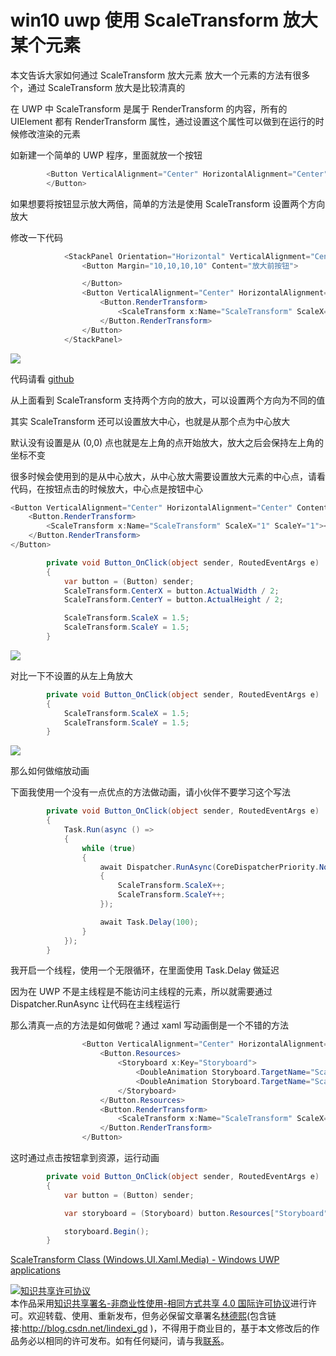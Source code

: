 
# win10 uwp 使用 ScaleTransform 放大某个元素

本文告诉大家如何通过 ScaleTransform 放大元素
放大一个元素的方法有很多个，通过 ScaleTransform 放大是比较清真的

<!--more-->


<!-- csdn -->

在 UWP 中 ScaleTransform 是属于 RenderTransform 的内容，所有的 UIElement 都有 RenderTransform 属性，通过设置这个属性可以做到在运行的时候修改渲染的元素

如新建一个简单的 UWP 程序，里面就放一个按钮

```csharp
        <Button VerticalAlignment="Center" HorizontalAlignment="Center" Content="Click" Click="Button_OnClick">
        </Button>
```

如果想要将按钮显示放大两倍，简单的方法是使用 ScaleTransform 设置两个方向放大

修改一下代码

```csharp
            <StackPanel Orientation="Horizontal" VerticalAlignment="Center" HorizontalAlignment="Center">
                <Button Margin="10,10,10,10" Content="放大前按钮">

                </Button>
                <Button VerticalAlignment="Center" HorizontalAlignment="Center" Content="放大的按钮">
                    <Button.RenderTransform>
                        <ScaleTransform x:Name="ScaleTransform" ScaleX="2" ScaleY="2"></ScaleTransform>
                    </Button.RenderTransform>
                </Button>
            </StackPanel>
```

<!-- ![](image/win10 uwp 使用 ScaleTransform 放大某个元素/win10 uwp 使用 ScaleTransform 放大某个元素0.png) -->

![](http://image.acmx.xyz/lindexi%2F2019313172057692)

代码请看 [github](https://github.com/lindexi/lindexi_gd/tree/2c00ce47ec76474b95953bbfc17e286d9938d534/HearqicalbasteKajalltearfearnahir)

从上面看到 ScaleTransform 支持两个方向的放大，可以设置两个方向为不同的值

其实 ScaleTransform 还可以设置放大中心，也就是从那个点为中心放大

默认没有设置是从 (0,0) 点也就是左上角的点开始放大，放大之后会保持左上角的坐标不变

很多时候会使用到的是从中心放大，从中心放大需要设置放大元素的中心点，请看代码，在按钮点击的时候放大，中心点是按钮中心

```csharp
<Button VerticalAlignment="Center" HorizontalAlignment="Center" Content="放大的按钮" Click="Button_OnClick">
    <Button.RenderTransform>
        <ScaleTransform x:Name="ScaleTransform" ScaleX="1" ScaleY="1"></ScaleTransform>
    </Button.RenderTransform>
</Button>
```

```csharp
        private void Button_OnClick(object sender, RoutedEventArgs e)
        {
            var button = (Button) sender;
            ScaleTransform.CenterX = button.ActualWidth / 2;
            ScaleTransform.CenterY = button.ActualHeight / 2;

            ScaleTransform.ScaleX = 1.5;
            ScaleTransform.ScaleY = 1.5;
        }
```
<!-- ![](image/win10 uwp 使用 ScaleTransform 放大某个元素/中心放大.gif) -->

![](http://image.acmx.xyz/lindexi%2F2019313174718402)

对比一下不设置的从左上角放大


```csharp
        private void Button_OnClick(object sender, RoutedEventArgs e)
        {
            ScaleTransform.ScaleX = 1.5;
            ScaleTransform.ScaleY = 1.5;
        }
```


![](http://image.acmx.xyz/lindexi%2F2019313174957992)

那么如何做缩放动画

下面我使用一个没有一点优点的方法做动画，请小伙伴不要学习这个写法

```csharp
        private void Button_OnClick(object sender, RoutedEventArgs e)
        {
            Task.Run(async () =>
            {
                while (true)
                {
                    await Dispatcher.RunAsync(CoreDispatcherPriority.Normal, () =>
                    {
                        ScaleTransform.ScaleX++;
                        ScaleTransform.ScaleY++;
                    });

                    await Task.Delay(100);
                }
            });
        }
```

我开启一个线程，使用一个无限循环，在里面使用 Task.Delay 做延迟

因为在 UWP 不是主线程是不能访问主线程的元素，所以就需要通过 Dispatcher.RunAsync 让代码在主线程运行

那么清真一点的方法是如何做呢？通过 xaml 写动画倒是一个不错的方法

```csharp
                <Button VerticalAlignment="Center" HorizontalAlignment="Center" Content="放大的按钮" Click="Button_OnClick">
                    <Button.Resources>
                        <Storyboard x:Key="Storyboard">
                            <DoubleAnimation Storyboard.TargetName="ScaleTransform" Storyboard.TargetProperty="ScaleX" To="1.5" Duration="0:0:1"></DoubleAnimation>
                            <DoubleAnimation Storyboard.TargetName="ScaleTransform" Storyboard.TargetProperty="ScaleY" To="1.5" Duration="0:0:1"></DoubleAnimation>
                        </Storyboard>
                    </Button.Resources>
                    <Button.RenderTransform>
                        <ScaleTransform x:Name="ScaleTransform" ScaleX="1" ScaleY="1"></ScaleTransform>
                    </Button.RenderTransform>
                </Button>
```

这时通过点击按钮拿到资源，运行动画

```csharp
        private void Button_OnClick(object sender, RoutedEventArgs e)
        {
            var button = (Button) sender;

            var storyboard = (Storyboard) button.Resources["Storyboard"];

            storyboard.Begin();
        }
```

[ScaleTransform Class (Windows.UI.Xaml.Media) - Windows UWP applications](https://docs.microsoft.com/en-us/uwp/api/windows.ui.xaml.media.scaletransform )





<a rel="license" href="http://creativecommons.org/licenses/by-nc-sa/4.0/"><img alt="知识共享许可协议" style="border-width:0" src="https://licensebuttons.net/l/by-nc-sa/4.0/88x31.png" /></a><br />本作品采用<a rel="license" href="http://creativecommons.org/licenses/by-nc-sa/4.0/">知识共享署名-非商业性使用-相同方式共享 4.0 国际许可协议</a>进行许可。欢迎转载、使用、重新发布，但务必保留文章署名[林德熙](http://blog.csdn.net/lindexi_gd)(包含链接:http://blog.csdn.net/lindexi_gd )，不得用于商业目的，基于本文修改后的作品务必以相同的许可发布。如有任何疑问，请与我[联系](mailto:lindexi_gd@163.com)。